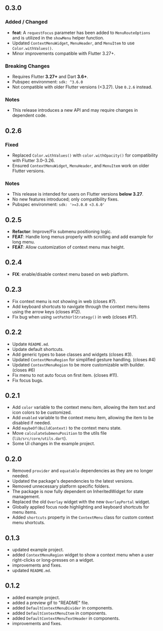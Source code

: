 ## 0.3.0

### Added / Changed

- **feat**: A `requestFocus` parameter has been added to `MenuRouteOptions` and is utilized in the
  `showMenu` helper function.
- Updated `ContextMenuWidget`, `MenuHeader`, and `MenuItem` to use `Color.withValues()`.
- Minor improvements compatible with Flutter 3.27+.

### Breaking Changes

- Requires Flutter **3.27+** and Dart **3.6+**.
- Pubspec environment: `sdk: ^3.6.0`
- Not compatible with older Flutter versions (<3.27). Use `0.2.6` instead.

### Notes

- This release introduces a new API and may require changes in dependent code.

## 0.2.6

### Fixed

* Replaced `Color.withValues()` with `color.withOpacity()` for compatibility with Flutter 3.0–3.26.
* Ensured `ContextMenuWidget`, `MenuHeader`, and `MenuItem` work on older Flutter versions.

### Notes

* This release is intended for users on Flutter versions **below 3.27**.
* No new features introduced; only compatibility fixes.
* Pubspec environment: `sdk: '>=3.0.0 <3.6.0'`

## 0.2.5

* **Refactor**: Improve/Fix submenu positioning logic.
* **FEAT**: Handle long menus properly with scrolling and add example for long menu.
* **FEAT**: Allow customization of context menu max height.

## 0.2.4

* **FIX**: enable/disable context menu based on web platform.

## 0.2.3

* Fix context menu is not showing in web (closes #7).
* Add keyboard shortcuts to navigate through the context menu items using the arrow keys (closes
  #12).
* Fix bug when using `setPathUrlStrategy()` in web (closes #17).

## 0.2.2

* Update `README.md`.
* Update default shortcuts.
* Add generic types to base classes and widgets (closes #3).
* Updated `ContextMenuRegion` for simplified gesture handling. (closes #4)
* Updated `ContextMenuRegion` to be more customizable with builder. (closes #6)
* Fix menu to not auto focus on first item. (closes #11).
* Fix focus bugs.

## 0.2.1

* Add `color` variable to the context menu item, allowing the item text and icon colors to be
  customized.
* Add `enabled` variable to the context menu item, allowing the item to be disabled if needed.
* Add `maybeOf(BuildContext)` to the context menu state.
* Move `calculateSubmenuPosition` to the utils file (`lib/src/core/utils.dart`).
* Some UI changes in the example project.

## 0.2.0

* Removed `provider` and `equatable` dependencies as they are no longer needed.
* Updated the package's dependencies to the latest versions.
* Removed unnecessary platform specific folders.
* The package is now fully dependent on InheritedWidget for state management.
* Replaced the old `Overlay` widget with the new `OverlayPortal` widget.
* Globally applied focus node highlighting and keyboard shortcuts for menu items.
* Added `shortcuts` property in the `ContextMenu` class for custom context menu shortcuts.

## 0.1.3

* updated example project.
* added `ContextMenuRegion` widget to show a context menu when a user right-clicks or long-presses
  on a widget.
* improvements and fixes.
* updated `README.md`.

## 0.1.2

* added example project.
* added a preview gif to "README" file.
* added `DefaultContextMenuDivider` in components.
* added `DefaultContextMenuItem` in components.
* added `DefaultContextMenuTextHeader` in components.
* improvements and fixes.